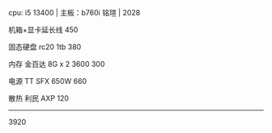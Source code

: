 cpu: i5 13400 |
主板：b760i 铭瑄 |  2028

机箱+显卡延长线 450

固态硬盘 rc20 1tb 380

内存 金百达 8G x 2 3600 300 

电源 TT SFX 650W 660

散热 利民 AXP 120


----
3920

